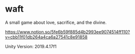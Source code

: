 # waft

A small game about love, sacrifice, and the divine. 

https://www.notion.so/5fe6b59f885d4b2993ee9074514ff110?v=cbb11f01db264a4ca6a27541c8e91858

Unity Version: 2019.4.17f1